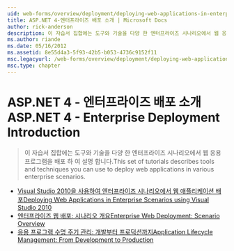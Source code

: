 ```yaml
---
uid: web-forms/overview/deployment/deploying-web-applications-in-enterprise-scenarios/index
title: ASP.NET 4-엔터프라이즈 배포 소개 | Microsoft Docs
author: rick-anderson
description: 이 자습서 집합에는 도구와 기술을 다양 한 엔터프라이즈 시나리오에서 웹 응용 프로그램을 배포 하 여 설명 합니다.
ms.author: riande
ms.date: 05/16/2012
ms.assetid: 8e55d4a3-5f93-42b5-b053-4736c9152f11
msc.legacyurl: /web-forms/overview/deployment/deploying-web-applications-in-enterprise-scenarios
msc.type: chapter
---
```

<a name="aspnet-4---enterprise-deployment-introduction"></a><span data-ttu-id="d958a-103">ASP.NET 4 - 엔터프라이즈 배포 소개</span><span class="sxs-lookup"><span data-stu-id="d958a-103">ASP.NET 4 - Enterprise Deployment Introduction</span></span>
====================
> <span data-ttu-id="d958a-104">이 자습서 집합에는 도구와 기술을 다양 한 엔터프라이즈 시나리오에서 웹 응용 프로그램을 배포 하 여 설명 합니다.</span><span class="sxs-lookup"><span data-stu-id="d958a-104">This set of tutorials describes tools and techniques you can use to deploy web applications in various enterprise scenarios.</span></span>


- [<span data-ttu-id="d958a-105">Visual Studio 2010을 사용하여 엔터프라이즈 시나리오에서 웹 애플리케이션 배포</span><span class="sxs-lookup"><span data-stu-id="d958a-105">Deploying Web Applications in Enterprise Scenarios using Visual Studio 2010</span></span>](deploying-web-applications-in-enterprise-scenarios.md)
- [<span data-ttu-id="d958a-106">엔터프라이즈 웹 배포: 시나리오 개요</span><span class="sxs-lookup"><span data-stu-id="d958a-106">Enterprise Web Deployment: Scenario Overview</span></span>](enterprise-web-deployment-scenario-overview.md)
- [<span data-ttu-id="d958a-107">응용 프로그램 수명 주기 관리: 개발부터 프로덕션까지</span><span class="sxs-lookup"><span data-stu-id="d958a-107">Application Lifecycle Management: From Development to Production</span></span>](application-lifecycle-management-from-development-to-production.md)
